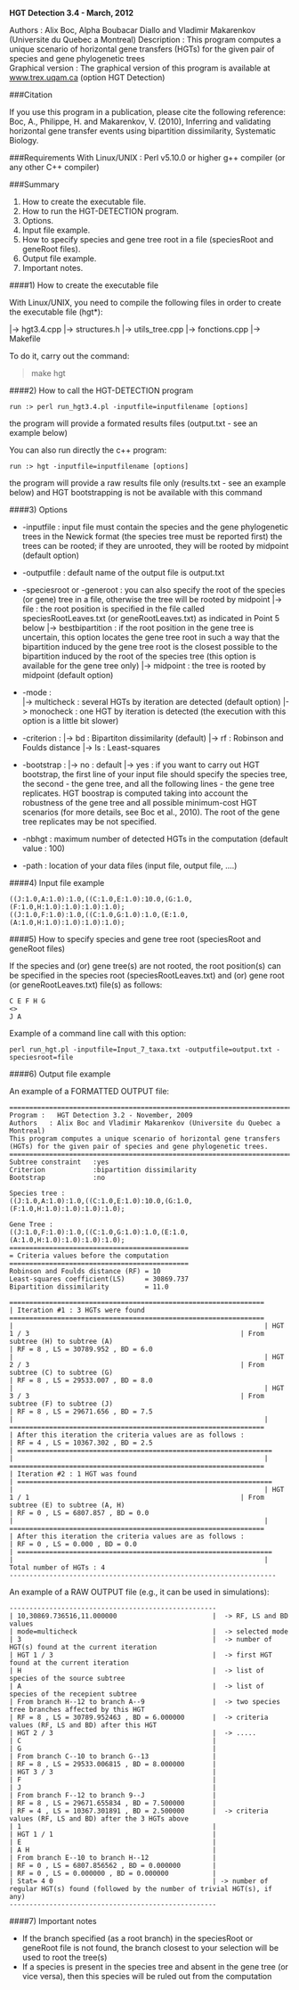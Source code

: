 **HGT Detection 3.4 - March, 2012**           
      
Authors     :       Alix Boc, Alpha Boubacar Diallo and Vladimir Makarenkov (Universite du Quebec a Montreal)
Description :       This program computes a unique scenario of horizontal gene transfers (HGTs) for
                    the given pair of species and gene phylogenetic trees  
Graphical version : The graphical version of this program is available at www.trex.uqam.ca (option HGT Detection)

###Citation

If you use this program in a publication, please cite the following reference:	
Boc, A., Philippe, H. and Makarenkov, V. (2010), Inferring and validating horizontal gene transfer events using bipartition dissimilarity, Systematic Biology.


###Requirements
With Linux/UNIX :
Perl v5.10.0 or higher
g++ compiler (or any other C++ compiler)


###Summary
1. How to create the executable file.
2. How to run the HGT-DETECTION program.
3. Options.
4. Input file example.
5. How to specify species and gene tree root in a file (speciesRoot and geneRoot files).
6. Output file example.
7. Important notes.


####1) How to create the executable file

With Linux/UNIX, you need to compile the following files in order to create the executable file (hgt*):

 |-> hgt3.4.cpp
 |-> structures.h
 |-> utils_tree.cpp
 |-> fonctions.cpp
 |-> Makefile
 
To do it, carry out the command:
 > make hgt


####2) How to call the HGT-DETECTION program

    run :> perl run_hgt3.4.pl -inputfile=inputfilename [options]
the program will provide a formated results files (output.txt - see an example below)

You can also run directly the c++ program:   

    run :> hgt -inputfile=inputfilename [options]
the program will provide a raw results file only (results.txt - see an example below) and HGT bootstrapping is not be available with this command


####3) Options

* -inputfile : input file must contain the species and the gene phylogenetic trees in the Newick format (the species tree must be reported first) the trees can be rooted; if they are unrooted, they will be rooted by midpoint (default option)

* -outputfile : default name of the output file is output.txt

* -speciesroot or -generoot :  you can also specify the root of the species (or gene) tree in a file, otherwise the tree will be rooted by midpoint
 |-> file                 :  the root position is specified in the file called speciesRootLeaves.txt (or geneRootLeaves.txt) as indicated in Point 5 below
 |-> bestbipartition      :  if the root position in the gene tree is uncertain, this option locates the gene tree root in such a way that the bipartition induced by the gene tree root is the closest possible to the bipartition induced by the root of the species tree (this option is available for the gene tree only)
 |-> midpoint             :  the tree is rooted by midpoint (default option)
 
* -mode :  
 |-> multicheck : several HGTs by iteration are detected (default option)
 |-> monocheck : one HGT by iteration is detected (the execution with this option is a little bit slower)
 
* -criterion : 
 |-> bd : Bipartiton dissimilarity (default)
 |-> rf : Robinson and Foulds distance
 |-> ls : Least-squares

* -bootstrap :
 |-> no  : default
 |-> yes : if you want to carry out HGT bootstrap, the first line of your input file should specify the species tree, the second - the gene tree, and all the following lines - the gene tree replicates. 
  HGT boostrap is computed taking into account the robustness of the gene tree and all possible minimum-cost HGT scenarios (for more details, see Boc et al., 2010). The root of the gene tree replicates may be not specified.

* -nbhgt : maximum number of detected HGTs in the computation (default value : 100)

* -path : location of your data files (input file, output file, ....) 
  
  
####4) Input file example

    ((J:1.0,A:1.0):1.0,((C:1.0,E:1.0):10.0,(G:1.0,(F:1.0,H:1.0):1.0):1.0):1.0);
    ((J:1.0,F:1.0):1.0,((C:1.0,G:1.0):1.0,(E:1.0,(A:1.0,H:1.0):1.0):1.0):1.0);

 
####5) How to specify species and gene tree root (speciesRoot and geneRoot files)

If the species and (or) gene tree(s) are not rooted, the root position(s) can be specified in the species root (speciesRootLeaves.txt) and (or) gene root (or geneRootLeaves.txt) file(s) as follows: 
 
    C E F H G
    <>
    J A
Example of a command line call with this option: 

    perl run_hgt.pl -inputfile=Input_7_taxa.txt -outputfile=output.txt -speciesroot=file

 
####6) Output file example

An example of a FORMATTED OUTPUT file:

    =================================================================================    
    Program :   HGT Detection 3.2 - November, 2009							
    Authors   : Alix Boc and Vladimir Makarenkov (Universite du Quebec a Montreal)	
    This program computes a unique scenario of horizontal gene transfers (HGTs) for the given pair of species and gene phylogenetic trees.				
    =================================================================================					    
    Subtree constraint   :yes								
    Criterion            :bipartition dissimilarity						
    Bootstrap            :no								
    
    Species tree :
    ((J:1.0,A:1.0):1.0,((C:1.0,E:1.0):10.0,(G:1.0,(F:1.0,H:1.0):1.0):1.0):1.0);
    
    Gene Tree :	
    ((J:1.0,F:1.0):1.0,((C:1.0,G:1.0):1.0,(E:1.0,(A:1.0,H:1.0):1.0):1.0):1.0);											
    =============================================									    = Criteria values before the computation 									
    =============================================									    Robinson and Foulds distance (RF) = 10									    Least-squares coefficient(LS)     = 30869.737									    Bipartition dissimilarity         = 11.0									
    
    ================================================================						
    | Iteration #1 : 3 HGTs were found										   
    ================================================================						
    |															    | HGT 1 / 3 												    | From subtree (H) to subtree (A)											    | RF = 8 , LS = 30789.952 , BD = 6.0									    | 															    | HGT 2 / 3 												    | From subtree (C) to subtree (G)											    | RF = 8 , LS = 29533.007 , BD = 8.0									    | 															    | HGT 3 / 3 												    | From subtree (F) to subtree (J)											    | RF = 8 , LS = 29671.656 , BD = 7.5									    | 															    | ================================================================						
    | After this iteration the criteria values are as follows :							
    | RF = 4 , LS = 10367.302 , BD = 2.5										    | ================================================================						
    |															    | ================================================================						
    | Iteration #2 : 1 HGT was found											    | ================================================================						
    |															    | HGT 1 / 1 												    | From subtree (E) to subtree (A, H)										    | RF = 0 , LS = 6807.857 , BD = 0.0										    | 															    | ================================================================						
    | After this iteration the criteria values are as follows :							
    | RF = 0 , LS = 0.000 , BD = 0.0											    | ================================================================						
    | 															    | Total number of HGTs : 4 											    -------------------------------------------------------------------


An example of a RAW OUTPUT file (e.g., it can be used in simulations):

    ----------------------------------------------------
    | 10,30869.736516,11.000000                        |  -> RF, LS and BD values
    | mode=multicheck                                  |  -> selected mode
    | 3                                                |  -> number of HGT(s) found at the current iteration
    | HGT 1 / 3                                        |  -> first HGT found at the current iteration
    | H                                                |  -> list of species of the source subtree
    | A                                                |  -> list of species of the recepient subtree
    | From branch H--12 to branch A--9                 |  -> two species tree branches affected by this HGT
    | RF = 8 , LS = 30789.952463 , BD = 6.000000       |  -> criteria values (RF, LS and BD) after this HGT	
    | HGT 2 / 3                                        |  -> .....
    | C                                                |
    | G                                                |
    | From branch C--10 to branch G--13                |
    | RF = 8 , LS = 29533.006815 , BD = 8.000000       |
    | HGT 3 / 3                                        |
    | F                                                |
    | J                                                |
    | From branch F--12 to branch 9--J                 |
    | RF = 8 , LS = 29671.655834 , BD = 7.500000       |
    | RF = 4 , LS = 10367.301891 , BD = 2.500000       |  -> criteria values (RF, LS and BD) after the 3 HGTs above
    | 1                                                |
    | HGT 1 / 1                                        |
    | E                                                |
    | A H                                              |
    | From branch E--10 to branch H--12                |
    | RF = 0 , LS = 6807.856562 , BD = 0.000000        |
    | RF = 0 , LS = 0.000000 , BD = 0.000000           |
    | Stat= 4 0                                        | -> number of regular HGT(s) found (followed by the number of trivial HGT(s), if any)
    ----------------------------------------------------

 
####7) Important notes

* If the branch specified (as a root branch) in the speciesRoot or geneRoot file is not found, the branch closest to your selection will be used to root the tree(s)
* If a species is present in the species tree and absent in the gene tree (or vice versa), then this species will be ruled out from the computation
 
